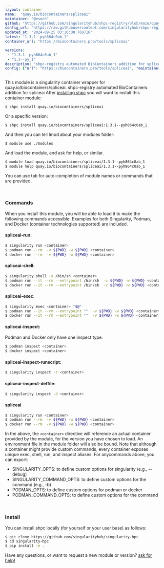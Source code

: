 ```yaml
---
layout: container
name:  "quay.io/biocontainers/spliceai"
maintainer: "@vsoch"
github: "https://github.com/singularityhub/shpc-registry/blob/main/quay.io/biocontainers/spliceai/container.yaml"
config_url: "https://raw.githubusercontent.com/singularityhub/shpc-registry/main/quay.io/biocontainers/spliceai/container.yaml"
updated_at: "2024-09-25 03:16:08.760716"
latest: "1.3.1--pyh864c0ab_1"
container_url: "https://biocontainers.pro/tools/spliceai"

versions:
 - "1.3.1--pyh864c0ab_1"
 - "1.3--py_1"
description: "shpc-registry automated BioContainers addition for spliceai"
config: {"url": "https://biocontainers.pro/tools/spliceai", "maintainer": "@vsoch", "description": "shpc-registry automated BioContainers addition for spliceai", "latest": {"1.3.1--pyh864c0ab_1": "sha256:dcbe88faa015c5a92490b25d54a3fda981d0efaf73821f82ed088d8261754c78"}, "tags": {"1.3.1--pyh864c0ab_1": "sha256:dcbe88faa015c5a92490b25d54a3fda981d0efaf73821f82ed088d8261754c78", "1.3--py_1": "sha256:0060b4c768619f48b34b9461168e1b43c0ea5d60f802d612854cc3ec46d326b4"}, "docker": "quay.io/biocontainers/spliceai"}
---
```


This module is a singularity container wrapper for quay.io/biocontainers/spliceai.
shpc-registry automated BioContainers addition for spliceai
After [installing shpc](#install) you will want to install this container module:


```bash
$ shpc install quay.io/biocontainers/spliceai
```

Or a specific version:

```bash
$ shpc install quay.io/biocontainers/spliceai:1.3.1--pyh864c0ab_1
```

And then you can tell lmod about your modules folder:

```bash
$ module use ./modules
```

And load the module, and ask for help, or similar.

```bash
$ module load quay.io/biocontainers/spliceai/1.3.1--pyh864c0ab_1
$ module help quay.io/biocontainers/spliceai/1.3.1--pyh864c0ab_1
```

You can use tab for auto-completion of module names or commands that are provided.

<br>

### Commands

When you install this module, you will be able to load it to make the following commands accessible.
Examples for both Singularity, Podman, and Docker (container technologies supported) are included.

#### spliceai-run:

```bash
$ singularity run <container>
$ podman run --rm  -v ${PWD} -w ${PWD} <container>
$ docker run --rm  -v ${PWD} -w ${PWD} <container>
```

#### spliceai-shell:

```bash
$ singularity shell -s /bin/sh <container>
$ podman run --it --rm --entrypoint /bin/sh  -v ${PWD} -w ${PWD} <container>
$ docker run --it --rm --entrypoint /bin/sh  -v ${PWD} -w ${PWD} <container>
```

#### spliceai-exec:

```bash
$ singularity exec <container> "$@"
$ podman run --it --rm --entrypoint ""  -v ${PWD} -w ${PWD} <container> "$@"
$ docker run --it --rm --entrypoint ""  -v ${PWD} -w ${PWD} <container> "$@"
```

#### spliceai-inspect:

Podman and Docker only have one inspect type.

```bash
$ podman inspect <container>
$ docker inspect <container>
```

#### spliceai-inspect-runscript:

```bash
$ singularity inspect -r <container>
```

#### spliceai-inspect-deffile:

```bash
$ singularity inspect -d <container>
```



#### spliceai

```bash
$ singularity run <container>
$ podman run --rm  -v ${PWD} -w ${PWD} <container>
$ docker run --rm  -v ${PWD} -w ${PWD} <container>
```


In the above, the `<container>` directive will reference an actual container provided
by the module, for the version you have chosen to load. An environment file in the
module folder will also be bound. Note that although a container
might provide custom commands, every container exposes unique exec, shell, run, and
inspect aliases. For anycommands above, you can export:

 - SINGULARITY_OPTS: to define custom options for singularity (e.g., --debug)
 - SINGULARITY_COMMAND_OPTS: to define custom options for the command (e.g., -b)
 - PODMAN_OPTS: to define custom options for podman or docker
 - PODMAN_COMMAND_OPTS: to define custom options for the command

<br>

### Install

You can install shpc locally (for yourself or your user base) as follows:

```bash
$ git clone https://github.com/singularityhub/singularity-hpc
$ cd singularity-hpc
$ pip install -e .
```

Have any questions, or want to request a new module or version? [ask for help!](https://github.com/singularityhub/singularity-hpc/issues)